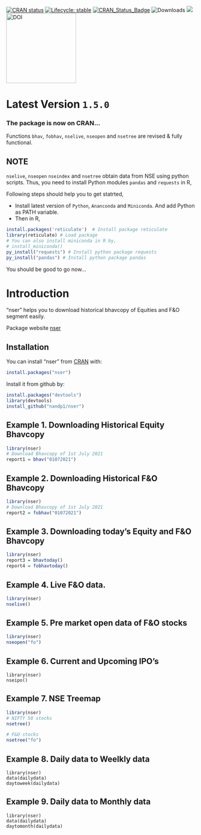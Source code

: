 
<!-- README.md is generated from README.Rmd. Please edit that file -->
<!-- badges: start -->

[![CRAN status](https://www.r-pkg.org/badges/version-ago/nser)](https://CRAN.R-project.org/package=nser) 
[![Lifecycle: stable](https://img.shields.io/badge/lifecycle-stable-brightgreen.svg)](https://lifecycle.r-lib.org/articles/stages.html#stable-1)
[![CRAN\_Status\_Badge](https://www.r-pkg.org/badges/version/nser)](https://cran.r-project.org/package=nser)
![Downloads](http://cranlogs.r-pkg.org/badges/nser)
[![](https://cranlogs.r-pkg.org/badges/grand-total/nser)](https://cran.r-project.org/package=nser)
[<img src="https://zenodo.org/badge/383885771.svg" alt="DOI" width="186"/>](https://zenodo.org/badge/latestdoi/383885771)


<!-- badges: end -->

# Latest Version `1.5.0`
### The package is now on CRAN...

Functions `bhav`, `fobhav`, `nselive`, `nseopen` and `nsetree` are revised & fully functional.  

## NOTE 
`nselive`, `nseopen` `nseindex` and `nsetree` obtain data from NSE using python scripts. Thus, you need to install Python modules `pandas` and `requests` in R, 

Following steps should help you to get statrted, 
* Install latest version of `Python`, `Ananconda` and `Miniconda`. And add Python as PATH variable. 
* Then in R, 
``` r
install.packages('reticulate')  # Install package reticulate
library(reticulate) # Load package
# You can also install miniconda in R by,
# install_miniconda()
py_install("requests") # Install python package requests
py_install("pandas") # Install python package pandas
```
You should be good to go now...

# Introduction

“nser” helps you to download historical bhavcopy of Equities and F&O
segment easily.

Package website [nser](https://nandp1.github.io/nser/)

## Installation

You can install “nser” from
[CRAN](https://cran.r-project.org/package=nser) with:

``` r
install.packages("nser")
```

Install it from github by:

``` r
install.packages("devtools")
library(devtools)
install_github("nandp1/nser")
```

## Example 1. Downloading Historical Equity Bhavcopy

``` r
library(nser)
# Download Bhavcopy of 1st July 2021
report1 = bhav("01072021")
```

## Example 2. Downloading Historical F&O Bhavcopy

``` r
library(nser)
# Download Bhavcopy of 1st July 2021
report2 = fobhav("01072021")
```

## Example 3. Downloading today’s Equity and F&O Bhavcopy

``` r
library(nser)
report3 = bhavtoday()
report4 = fobhavtoday()
```

## Example 4. Live F&O data.

``` r
library(nser)
nselive()
```

## Example 5. Pre market open data of F&O stocks

``` r
library(nser)
nseopen("fo")
```

## Example 6. Current and Upcoming IPO’s

    library(nser)
    nseipo()


## Example 7. NSE Treemap

``` r
library(nser)
# NIFTY 50 stocks
nsetree()

# F&O stocks
nsetree("fo")
```

## Example 8. Daily data to Weelkly data

    library(nser)
    data(dailydata)
    daytoweek(dailydata)

## Example 9. Daily data to Monthly data

    library(nser)
    data(dailydata)
    daytomonth(dailydata)
